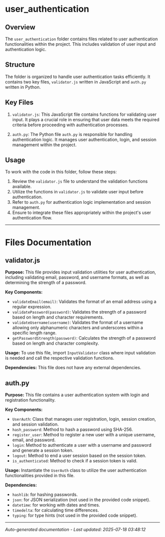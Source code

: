 # user_authentication

## Overview
The `user_authentication` folder contains files related to user authentication functionalities within the project. This includes validation of user input and authentication logic.

## Structure
The folder is organized to handle user authentication tasks efficiently. It contains two key files, `validator.js` written in JavaScript and `auth.py` written in Python.

## Key Files
1. `validator.js`: This JavaScript file contains functions for validating user input. It plays a crucial role in ensuring that user data meets the required criteria before proceeding with authentication processes.
   
2. `auth.py`: The Python file `auth.py` is responsible for handling authentication logic. It manages user authentication, login, and session management within the project.

## Usage
To work with the code in this folder, follow these steps:
1. Review the `validator.js` file to understand the validation functions available.
2. Utilize the functions in `validator.js` to validate user input before authentication.
3. Refer to `auth.py` for authentication logic implementation and session management.
4. Ensure to integrate these files appropriately within the project's user authentication flow.

---

# Files Documentation

## validator.js

**Purpose:** This file provides input validation utilities for user authentication, including validating email, password, and username formats, as well as determining the strength of a password.

**Key Components:**
- `validateEmail(email)`: Validates the format of an email address using a regular expression.
- `validatePassword(password)`: Validates the strength of a password based on length and character requirements.
- `validateUsername(username)`: Validates the format of a username allowing only alphanumeric characters and underscores within a specific length range.
- `getPasswordStrength(password)`: Calculates the strength of a password based on length and character complexity.

**Usage:** To use this file, import `InputValidator` class where input validation is needed and call the respective validation functions.

**Dependencies:** This file does not have any external dependencies.

## auth.py

**Purpose:** This file contains a user authentication system with login and registration functionality.

**Key Components:**
- `UserAuth`: Class that manages user registration, login, session creation, and session validation.
- `hash_password`: Method to hash a password using SHA-256.
- `register_user`: Method to register a new user with a unique username, email, and password.
- `login`: Method to authenticate a user with a username and password and generate a session token.
- `logout`: Method to end a user session based on the session token.
- `is_authenticated`: Method to check if a session token is valid.

**Usage:** Instantiate the `UserAuth` class to utilize the user authentication functionalities provided in this file.

**Dependencies:**
- `hashlib`: for hashing passwords.
- `json`: for JSON serialization (not used in the provided code snippet).
- `datetime`: for working with dates and times.
- `timedelta`: for calculating time differences.
- `typing`: for type hints (not used in the provided code snippet).

---
*Auto-generated documentation - Last updated: 2025-07-18 03:48:12*
